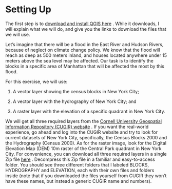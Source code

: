 # Setting Up

The first step is to [download and install QGIS here](https://www.qgis.org/en/site/forusers/download.html#)  . While it downloads, I will explain what we will do, and give you the links to download the files that we will use.

Let’s imagine that there will be a flood in the East River and Hudson Rivers, because of neglect on climate change policy. We know that the flood will reach as deep as 500 meters inland, and houses located anywhere under 15 meters above the sea level may be affected. Our task is to identify the blocks in a specific area of Manhattan that will be affected the most by this flood.

For this exercise, we will use:

1. A vector layer showing the census blocks in New York City;

2. A vector layer with the hydrography of New York City; and

3. A raster layer with the elevation of a specific quadrant in New York City.

We will get all three required layers from the [Cornell University Geospatial Information Repository (CUGIR) website](http://cugir.mannlib.cornell.edu/)  . If you want the real-world experience, go ahead and log into the CUGIR website and try to look for current datasets of New York City, specifically, the Census Blocks 2000 and the Hydrography (Census 2000). As for the raster image, look for the Digital Elevation Map (DEM) 10m raster of the Central Park quadrant in New York City. For convenience, you can download all three required layers in a single Zip file [here](https://drive.google.com/file/d/1C_NZeBiR8muPeqmmmGMBPtfVAVcVLCjZ/view?usp=sharing)  . Decompress this Zip file in a familiar and easy-to-access folder. You should see three different folders that I labeled BLOCKS, HYDROGRAPHY and ELEVATION, each with their own files and folders inside (note that if you downloaded the files yourself from CUGIR they won’t have these names, but instead a generic CUGIR name and numbers).